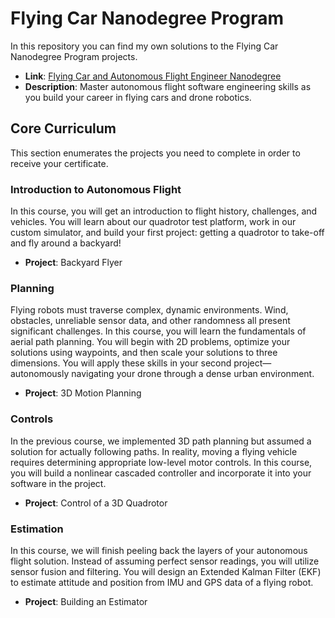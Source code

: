 # Flying Car Nanodegree Program

In this repository you can find my own solutions to the Flying Car Nanodegree Program projects.

* **Link**: [Flying Car and Autonomous Flight Engineer Nanodegree](https://eu.udacity.com/course/flying-car-nanodegree--nd787)
* **Description**: Master autonomous flight software engineering skills as you build your career in flying cars and drone robotics.

## Core Curriculum

This section enumerates the projects you need to complete in order to receive your certificate.

### Introduction to Autonomous Flight

In this course, you will get an introduction to flight history, challenges, and vehicles. You will learn about our quadrotor test platform, work in our custom simulator, and build your first project: getting a quadrotor to take-off and fly around a backyard!

* **Project**: Backyard Flyer

### Planning

Flying robots must traverse complex, dynamic environments. Wind, obstacles, unreliable sensor data, and other randomness all present significant challenges. In this course, you will learn the fundamentals of aerial path planning. You will begin with 2D problems, optimize your solutions using waypoints, and then scale your solutions to three dimensions. You will apply these skills in your second project—autonomously navigating your drone through a dense urban environment.

* **Project**: 3D Motion Planning

### Controls

In the previous course, we implemented 3D path planning but assumed a solution for actually following paths. In reality, moving a flying vehicle requires determining appropriate low-level motor controls. In this course, you will build a nonlinear cascaded controller and incorporate it into your software in the project.

* **Project**: Control of a 3D Quadrotor

### Estimation

In this course, we will finish peeling back the layers of your autonomous flight solution. Instead of assuming perfect sensor readings, you will utilize sensor fusion and filtering. You will design an Extended Kalman Filter (EKF) to estimate attitude and position from IMU and GPS data of a flying robot.

* **Project**: Building an Estimator
